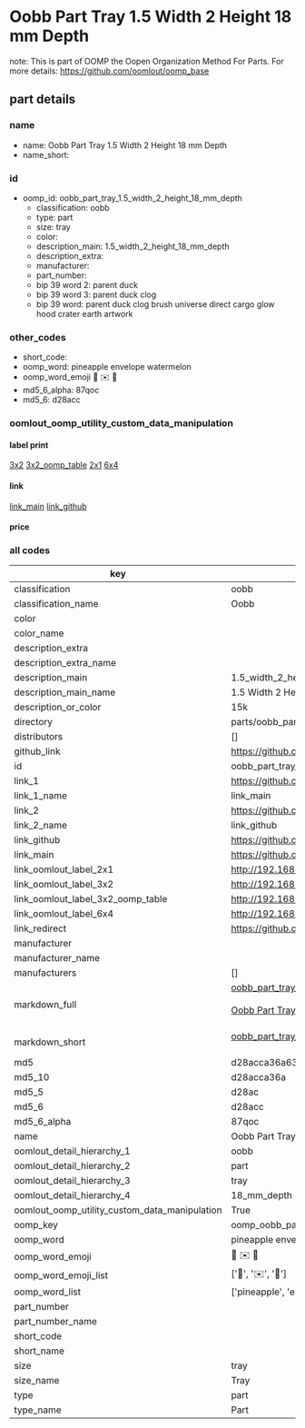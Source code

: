 # Oobb Part Tray 1.5 Width 2 Height 18 mm Depth  

note: This is part of OOMP the Oopen Organization Method For Parts. For more details: https://github.com/oomlout/oomp_base

##  part details
  







### name
* name: Oobb Part Tray 1.5 Width 2 Height 18 mm Depth
* name_short: 
### id
* oomp_id: oobb_part_tray_1.5_width_2_height_18_mm_depth
  * classification: oobb
  * type: part
  * size: tray
  * color: 
  * description_main: 1.5_width_2_height_18_mm_depth
  * description_extra: 
  * manufacturer: 
  * part_number: 
  * bip 39 word 2: parent duck
  * bip 39 word 3: parent duck clog
  * bip 39 word: parent duck clog brush universe direct cargo glow hood crater earth artwork

### other_codes
* short_code: 
* oomp_word: pineapple envelope watermelon
* oomp_word_emoji :pineapple: :envelope: :watermelon:
* md5_6_alpha: 87qoc
* md5_6: d28acc






### oomlout_oomp_utility_custom_data_manipulation
#### label print
[3x2](http://192.168.1.245:1112/?label=oomp%2087qoc)
[3x2_oomp_table](http://192.168.1.108:1112/?label=oomp%2087qoc)
[2x1](http://192.168.1.242:1112/?label=oomp%2087qoc)
[6x4](http://192.168.1.55:1112/?label=oomp%2087qoc)    

#### link

[link_main](https://github.com/oomlout/oomlout_oomp_version_1_messy/tree/main/parts/oobb_part_tray_1.5_width_2_height_18_mm_depth) [link_github](https://github.com/oomlout/oomlout_oomp_version_1_messy/tree/main/parts/oobb_part_tray_1.5_width_2_height_18_mm_depth)                             

#### price







### all codes 
| key | value |  
| --- | --- |  
| classification | oobb |  
| classification_name | Oobb |  
| color |  |  
| color_name |  |  
| description_extra |  |  
| description_extra_name |  |  
| description_main | 1.5_width_2_height_18_mm_depth |  
| description_main_name | 1.5 Width 2 Height 18 mm Depth |  
| description_or_color | 15k |  
| directory | parts/oobb_part_tray_1.5_width_2_height_18_mm_depth |  
| distributors | [] |  
| github_link | https://github.com/oomlout/oomlout_oomp_part_src/tree/main/parts/oobb_part_tray_1.5_width_2_height_18_mm_depth |  
| id | oobb_part_tray_1.5_width_2_height_18_mm_depth |  
| link_1 | https://github.com/oomlout/oomlout_oomp_version_1_messy/tree/main/parts/oobb_part_tray_1.5_width_2_height_18_mm_depth |  
| link_1_name | link_main |  
| link_2 | https://github.com/oomlout/oomlout_oomp_version_1_messy/tree/main/parts/oobb_part_tray_1.5_width_2_height_18_mm_depth |  
| link_2_name | link_github |  
| link_github | https://github.com/oomlout/oomlout_oomp_version_1_messy/tree/main/parts/oobb_part_tray_1.5_width_2_height_18_mm_depth |  
| link_main | https://github.com/oomlout/oomlout_oomp_version_1_messy/tree/main/parts/oobb_part_tray_1.5_width_2_height_18_mm_depth |  
| link_oomlout_label_2x1 | http://192.168.1.242:1112/?label=oomp%2087qoc |  
| link_oomlout_label_3x2 | http://192.168.1.245:1112/?label=oomp%2087qoc |  
| link_oomlout_label_3x2_oomp_table | http://192.168.1.108:1112/?label=oomp%2087qoc |  
| link_oomlout_label_6x4 | http://192.168.1.55:1112/?label=oomp%2087qoc |  
| link_redirect | https://github.com/oomlout/oomlout_oomp_version_1_messy/tree/main/parts/oobb_part_tray_1.5_width_2_height_18_mm_depth |  
| manufacturer |  |  
| manufacturer_name |  |  
| manufacturers | [] |  
| markdown_full | [oobb_part_tray_1.5_width_2_height_18_mm_depth](none)<br>[](none)<br>[Oobb Part Tray 1.5 Width 2 Height 18 Mm Depth](none)<br><br> |  
| markdown_short | [oobb_part_tray_1.5_width_2_height_18_mm_depth](none)<br><br> |  
| md5 | d28acca36a63c454fa76e1d25710f501 |  
| md5_10 | d28acca36a |  
| md5_5 | d28ac |  
| md5_6 | d28acc |  
| md5_6_alpha | 87qoc |  
| name | Oobb Part Tray 1.5 Width 2 Height 18 mm Depth |  
| oomlout_detail_hierarchy_1 | oobb |  
| oomlout_detail_hierarchy_2 | part |  
| oomlout_detail_hierarchy_3 | tray |  
| oomlout_detail_hierarchy_4 | 18_mm_depth |  
| oomlout_oomp_utility_custom_data_manipulation | True |  
| oomp_key | oomp_oobb_part_tray_1.5_width_2_height_18_mm_depth |  
| oomp_word | pineapple envelope watermelon |  
| oomp_word_emoji | :pineapple: :envelope: :watermelon: |  
| oomp_word_emoji_list | [':pineapple:', ':envelope:', ':watermelon:'] |  
| oomp_word_list | ['pineapple', 'envelope', 'watermelon'] |  
| part_number |  |  
| part_number_name |  |  
| short_code |  |  
| short_name |  |  
| size | tray |  
| size_name | Tray |  
| type | part |  
| type_name | Part |  
